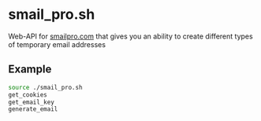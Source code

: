 # smail_pro.sh
Web-API for [smailpro.com](https://smailpro.com) that gives you an ability to create different types of temporary email addresses

## Example
```bash
source ./smail_pro.sh
get_cookies
get_email_key
generate_email
```
